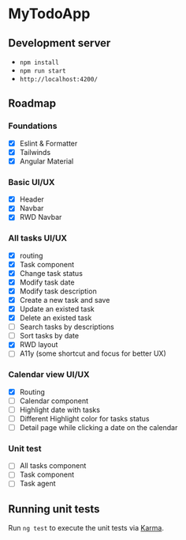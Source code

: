 # MyTodoApp

## Development server

- `npm install`
- `npm run start`
- `http://localhost:4200/`

## Roadmap

### Foundations

- [X] Eslint & Formatter
- [X] Tailwinds
- [X] Angular Material

### Basic UI/UX

- [X] Header
- [X] Navbar
- [X] RWD Navbar

### All tasks UI/UX

- [X] routing
- [X] Task component
- [X] Change task status
- [X] Modify task date
- [X] Modify task description
- [X] Create a new task and save
- [X] Update an existed task
- [X] Delete an existed task
- [ ] Search tasks by descriptions
- [ ] Sort tasks by date
- [X] RWD layout
- [ ] A11y (some shortcut and focus for better UX)

### Calendar view UI/UX

- [X] Routing
- [ ] Calendar component
- [ ] Highlight date with tasks
- [ ] Different Highlight color for tasks status
- [ ] Detail page while clicking a date on the calendar

### Unit test

- [ ] All tasks component
- [ ] Task component
- [ ] Task agent

## Running unit tests

Run `ng test` to execute the unit tests via [Karma](https://karma-runner.github.io).
